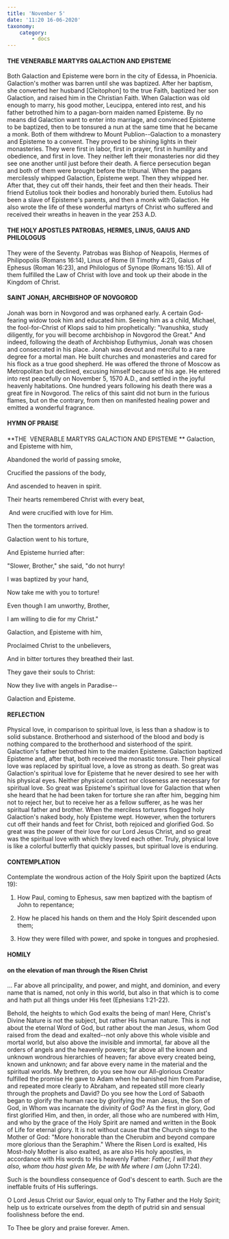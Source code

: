```yaml
---
title: 'November 5'
date: '11:20 16-06-2020'
taxonomy:
    category:
        - docs
---
```


#### THE VENERABLE MARTYRS GALACTION AND EPISTEME

Both Galaction and Episteme were born in the city of Edessa, in Phoenicia. Galaction's mother was barren until she was baptized. After her baptism, she converted her husband [Cleitophon] to the true Faith, baptized her son Galaction, and raised him in the Christian Faith. When Galaction was old enough to marry, his good mother, Leucippa, entered into rest, and his father betrothed him to a pagan-born maiden named Episteme. By no means did Galaction want to enter into marriage, and convinced Episteme to be baptized, then to be tonsured a nun at the same time that he became a monk. Both of them withdrew to Mount Publion--Galaction to a monastery and Episteme to a convent. They proved to be shining lights in their monasteries. They were first in labor, first in prayer, first in humility and obedience, and first in love. They neither left their monasteries nor did they see one another until just before their death. A fierce persecution began and both of them were brought before the tribunal. When the pagans mercilessly whipped Galaction, Episteme wept. Then they whipped her. After that, they cut off their hands, their feet and then their heads. Their friend Eutolius took their bodies and honorably buried them. Eutolius had been a slave of Episteme's parents, and then a monk with Galaction. He also wrote the life of these wonderful martyrs of Christ who suffered and received their wreaths in heaven in the year 253 A.D.

#### THE HOLY APOSTLES PATROBAS, HERMES, LINUS, GAIUS AND PHILOLOGUS

They were of the Seventy. Patrobas was Bishop of Neapolis, Hermes of Philipopolis (Romans 16:14), Linus of Rome (II Timothy 4:21), Gaius of Ephesus (Roman 16:23), and Philologus of Synope (Romans 16:15). All of them fulfilled the Law of Christ with love and took up their abode in the Kingdom of Christ.

#### SAINT JONAH, ARCHBISHOP OF NOVGOROD

Jonah was born in Novgorod and was orphaned early. A certain God-fearing widow took him and educated him. Seeing him as a child, Michael, the fool-for-Christ of Klops said to him prophetically: "Ivanushka, study diligently, for you will become archbishop in Novgorod the Great." And indeed, following the death of Archbishop Euthymius, Jonah was chosen and consecrated in his place. Jonah was devout and merciful to a rare degree for a mortal man. He built churches and monasteries and cared for his flock as a true good shepherd. He was offered the throne of Moscow as Metropolitan but declined, excusing himself because of his age. He entered into rest peacefully on November 5, 1570 A.D., and settled in the joyful heavenly habitations. One hundred years following his death there was a great fire in Novgorod. The relics of this saint did not burn in the furious flames, but on the contrary, from then on manifested healing power and emitted a wonderful fragrance.



#### HYMN OF PRAISE
#### 

**THE  VENERABLE MARTYRS GALACTION AND EPISTEME
**
Galaction, and Episteme with him,

Abandoned the world of passing smoke,

Crucified the passions of the body,

And ascended to heaven in spirit.

Their hearts remembered Christ with every beat,

 And were crucified with love for Him.

Then the tormentors arrived.

Galaction went to his torture,

And Episteme hurried after:

"Slower, Brother," she said, "do not hurry!

I was baptized by your hand,

Now take me with you to torture!

Even though I am unworthy, Brother,

I am willing to die for my Christ."

Galaction, and Episteme with him,

Proclaimed Christ to the unbelievers,

And in bitter tortures they breathed their last.

They gave their souls to Christ:

Now they live with angels in Paradise--

Galaction and Episteme.


#### REFLECTION

Physical love, in comparison to spiritual love, is less than a shadow is to solid substance. Brotherhood and sisterhood of the blood and body is nothing compared to the brotherhood and sisterhood of the spirit. Galaction's father betrothed him to the maiden Episteme. Galaction baptized Episteme and, after that, both received the monastic tonsure. Their physical love was replaced by spiritual love, a love as strong as death. So great was Galaction's spiritual love for Episteme that he never desired to see her with his physical eyes. Neither physical contact nor closeness are necessary for spiritual love. So great was Episteme's spiritual love for Galaction that when she heard that he had been taken for torture she ran after him, begging him not to reject her, but to receive her as a fellow sufferer, as he was her spiritual father and brother. When the merciless torturers flogged holy Galaction's naked body, holy Episteme wept. However, when the torturers cut off their hands and feet for Christ, both rejoiced and glorified God. So great was the power of their love for our Lord Jesus Christ, and so great was the spiritual love with which they loved each other. Truly, physical love is like a colorful butterfly that quickly passes, but spiritual love is enduring.



#### CONTEMPLATION

Contemplate the wondrous action of the Holy Spirit upon the baptized (Acts 19):

1.  How Paul, coming to Ephesus, saw men baptized with the baptism of John to repentance;

1.  How he placed his hands on them and the Holy Spirit descended upon them;

1.  How they were filled with power, and spoke in tongues and prophesied.



#### HOMILY

#### on the elevation of man through the Risen Christ

… Far above all principality, and power, and might, and dominion, and every name that is named, not only in this world, but also in that which is to come and hath put all things under His feet (Ephesians 1:21-22).

Behold, the heights to which God exalts the being of man! Here, Christ's Divine Nature is not the subject, but rather His human nature. This is not about the eternal Word of God, but rather about the man Jesus, whom God raised from the dead and exalted--not only above this whole visible and mortal world, but also above the invisible and immortal, far above all the orders of angels and the heavenly powers; far above all the known and unknown wondrous hierarchies of heaven; far above every created being, known and unknown; and far above every name in the material and the spiritual worlds. My brethren, do you see how our All-glorious Creator fulfilled the promise He gave to Adam when he banished him from Paradise, and repeated more clearly to Abraham, and repeated still more clearly through the prophets and David? Do you see how the Lord of Sabaoth began to glorify the human race by glorifying the man Jesus, the Son of God, in Whom was incarnate the divinity of God? As the first in glory, God first glorified Him, and then, in order, all those who are numbered with Him, and who by the grace of the Holy Spirit are named and written in the Book of Life for eternal glory. It is not without cause that the Church sings to the Mother of God: "More honorable than the Cherubim and beyond compare more glorious than the Seraphim." Where the Risen Lord is exalted, His Most-holy Mother is also exalted, as are also His holy apostles, in accordance with His words to His heavenly Father: *Father, I will that they also, whom thou hast given Me, be with Me where I am* (John 17:24).

Such is the boundless consequence of God's descent to earth. Such are the ineffable fruits of His sufferings.

O Lord Jesus Christ our Savior, equal only to Thy Father and the Holy Spirit; help us to extricate ourselves from the depth of putrid sin and sensual foolishness before the end.

To Thee be glory and praise forever. Amen.
